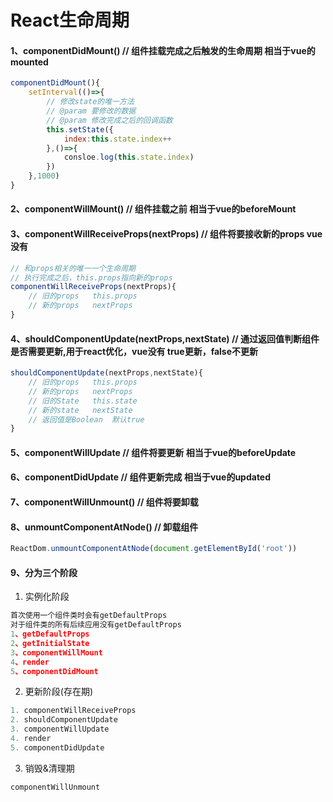 # React生命周期
#### 1、componentDidMount() // 组件挂载完成之后触发的生命周期 相当于vue的mounted
```js
componentDidMount(){
    setInterval(()=>{
        // 修改state的唯一方法
        // @param 要修改的数据
        // @param 修改完成之后的回调函数
        this.setState({
            index:this.state.index++
        },()=>{
            consloe.log(this.state.index)
        })
    },1000)
}

```
#### 2、componentWillMount()  // 组件挂载之前 相当于vue的beforeMount
#### 3、componentWillReceiveProps(nextProps)  // 组件将要接收新的props vue没有

```js
// 和props相关的唯一一个生命周期
// 执行完成之后，this.props指向新的props
componentWillReceiveProps(nextProps){
    // 旧的props   this.props
    // 新的props   nextProps
}
```
#### 4、shouldComponentUpdate(nextProps,nextState)  // 通过返回值判断组件是否需要更新,用于react优化，vue没有 true更新，false不更新
```js
shouldComponentUpdate(nextProps,nextState){
    // 旧的props   this.props
    // 新的props   nextProps
    // 旧的State   this.state
    // 新的state   nextState
    // 返回值是Boolean  默认true
}


```
#### 5、componentWillUpdate // 组件将要更新 相当于vue的beforeUpdate
#### 6、componentDidUpdate // 组件更新完成 相当于vue的updated
#### 7、componentWillUnmount() // 组件将要卸载
#### 8、unmountComponentAtNode() // 卸载组件
```js
ReactDom.unmountComponentAtNode(document.getElementById('root'))
```
#### 9、分为三个阶段
1. 实例化阶段

```js
首次使用一个组件类时会有getDefaultProps
对于组件类的所有后续应用没有getDefaultProps
1、getDefaultProps
2、getInitialState
3、componentWillMount
4、render
5、componentDidMount
```
2. 更新阶段(存在期)


```js
1. componentWillReceiveProps 
2. shouldComponentUpdate 
3. componentWillUpdate 
4. render 
5. componentDidUpdate
```
3. 销毁&清理期

```js
componentWillUnmount
```
